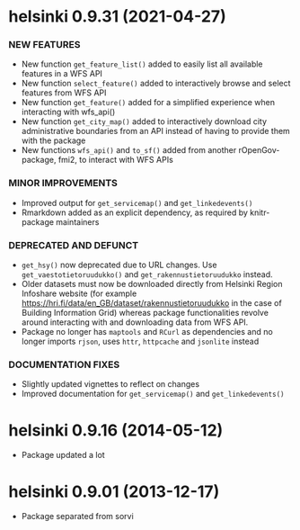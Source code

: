 helsinki 0.9.31 (2021-04-27)
=========================
  
### NEW FEATURES
  
  * New function `get_feature_list()` added to easily list all available features in a WFS API
  * New function `select_feature()` added to interactively browse and select features from WFS API 
  * New function `get_feature()` added for a simplified experience when interacting with wfs_api()
  * New function `get_city_map()` added to interactively download city administrative boundaries from an API instead of having to provide them with the package
  * New functions `wfs_api()` and `to_sf()` added from another rOpenGov-package, fmi2, to interact with WFS APIs
    
### MINOR IMPROVEMENTS
    
  * Improved output for `get_servicemap()` and `get_linkedevents()`
  * Rmarkdown added as an explicit dependency, as required by knitr-package maintainers
        
### DEPRECATED AND DEFUNCT
        
  * `get_hsy()` now deprecated due to URL changes. Use `get_vaestotietoruudukko()` and `get_rakennustietoruudukko` instead.
  * Older datasets must now be downloaded directly from Helsinki Region Infoshare website (for example https://hri.fi/data/en_GB/dataset/rakennustietoruudukko in the case of Building Information Grid) whereas package functionalities revolve around interacting with and downloading data from WFS API.
  * Package no longer has `maptools` and `RCurl` as dependencies and no longer imports `rjson`, uses `httr`, `httpcache` and `jsonlite` instead
        
### DOCUMENTATION FIXES
        
  * Slightly updated vignettes to reflect on changes
  * Improved documentation for `get_servicemap()` and `get_linkedevents()`
        
        
helsinki 0.9.16 (2014-05-12)
=========================
          
  * Package updated a lot

helsinki 0.9.01 (2013-12-17)
=========================
  
  * Package separated from sorvi
